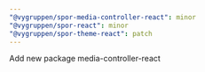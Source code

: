 ```yaml
---
"@vygruppen/spor-media-controller-react": minor
"@vygruppen/spor-react": minor
"@vygruppen/spor-theme-react": patch
---
```


Add new package media-controller-react
